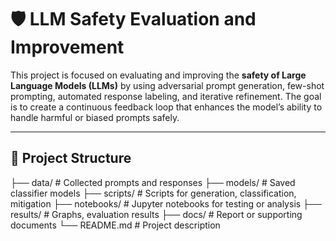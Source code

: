 # 🛡️ LLM Safety Evaluation and Improvement

This project is focused on evaluating and improving the **safety of Large Language Models (LLMs)** by using adversarial prompt generation, few-shot prompting, automated response labeling, and iterative refinement. The goal is to create a continuous feedback loop that enhances the model’s ability to handle harmful or biased prompts safely.

---

## 📁 Project Structure
├── data/ # Collected prompts and responses
├── models/ # Saved classifier models
├── scripts/ # Scripts for generation, classification, mitigation
├── notebooks/ # Jupyter notebooks for testing or analysis
├── results/ # Graphs, evaluation results
├── docs/ # Report or supporting documents
└── README.md # Project description
